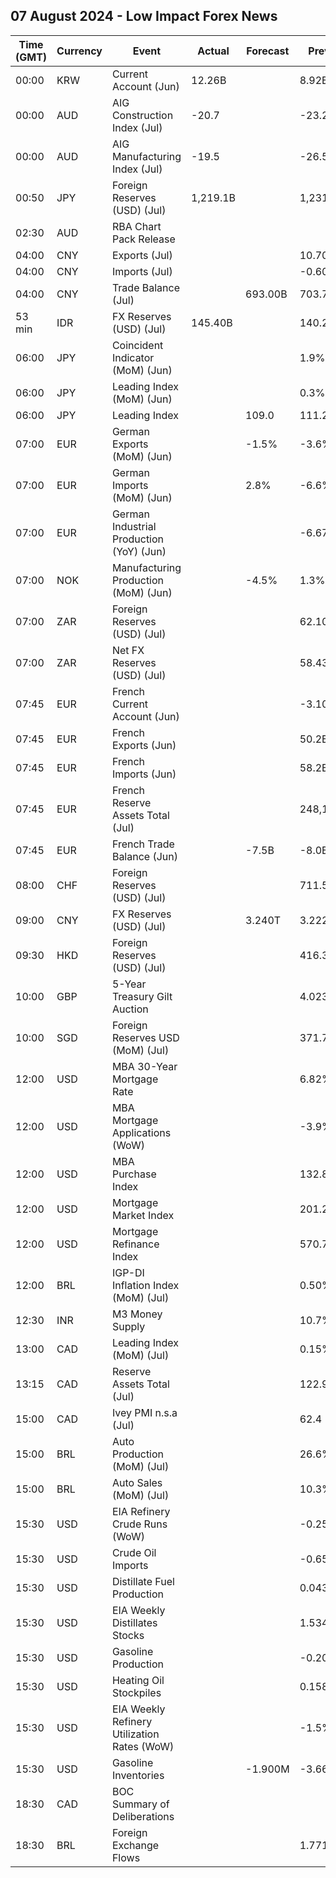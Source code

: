 ## 07 August 2024 - Low Impact Forex News

| Time (GMT) | Currency | Event | Actual | Forecast | Previous |
|------|----------|-------|--------|----------|----------|
| 00:00 | KRW | Current Account (Jun) | 12.26B |  | 8.92B |
| 00:00 | AUD | AIG Construction Index (Jul) | -20.7 |  | -23.2 |
| 00:00 | AUD | AIG Manufacturing Index (Jul) | -19.5 |  | -26.5 |
| 00:50 | JPY | Foreign Reserves (USD) (Jul) | 1,219.1B |  | 1,231.5B |
| 02:30 | AUD | RBA Chart Pack Release |  |  |  |
| 04:00 | CNY | Exports (Jul) |  |  | 10.70M |
| 04:00 | CNY | Imports (Jul) |  |  | -0.60M |
| 04:00 | CNY | Trade Balance (Jul) |  | 693.00B | 703.73B |
| 53 min | IDR | FX Reserves (USD) (Jul) | 145.40B |  | 140.20B |
| 06:00 | JPY | Coincident Indicator (MoM) (Jun) |  |  | 1.9% |
| 06:00 | JPY | Leading Index (MoM) (Jun) |  |  | 0.3% |
| 06:00 | JPY | Leading Index |  | 109.0 | 111.2 |
| 07:00 | EUR | German Exports (MoM) (Jun) |  | -1.5% | -3.6% |
| 07:00 | EUR | German Imports (MoM) (Jun) |  | 2.8% | -6.6% |
| 07:00 | EUR | German Industrial Production (YoY) (Jun) |  |  | -6.67% |
| 07:00 | NOK | Manufacturing Production (MoM) (Jun) |  | -4.5% | 1.3% |
| 07:00 | ZAR | Foreign Reserves (USD) (Jul) |  |  | 62.10B |
| 07:00 | ZAR | Net FX Reserves (USD) (Jul) |  |  | 58.437B |
| 07:45 | EUR | French Current Account (Jun) |  |  | -3.10B |
| 07:45 | EUR | French Exports (Jun) |  |  | 50.2B |
| 07:45 | EUR | French Imports (Jun) |  |  | 58.2B |
| 07:45 | EUR | French Reserve Assets Total (Jul) |  |  | 248,106.0M |
| 07:45 | EUR | French Trade Balance (Jun) |  | -7.5B | -8.0B |
| 08:00 | CHF | Foreign Reserves (USD) (Jul) |  |  | 711.5B |
| 09:00 | CNY | FX Reserves (USD) (Jul) |  | 3.240T | 3.222T |
| 09:30 | HKD | Foreign Reserves (USD) (Jul) |  |  | 416.30B |
| 10:00 | GBP | 5-Year Treasury Gilt Auction |  |  | 4.023% |
| 10:00 | SGD | Foreign Reserves USD (MoM) (Jul) |  |  | 371.7B |
| 12:00 | USD | MBA 30-Year Mortgage Rate |  |  | 6.82% |
| 12:00 | USD | MBA Mortgage Applications (WoW) |  |  | -3.9% |
| 12:00 | USD | MBA Purchase Index |  |  | 132.8 |
| 12:00 | USD | Mortgage Market Index |  |  | 201.2 |
| 12:00 | USD | Mortgage Refinance Index |  |  | 570.7 |
| 12:00 | BRL | IGP-DI Inflation Index (MoM) (Jul) |  |  | 0.50% |
| 12:30 | INR | M3 Money Supply |  |  | 10.7% |
| 13:00 | CAD | Leading Index (MoM) (Jul) |  |  | 0.15% |
| 13:15 | CAD | Reserve Assets Total (Jul) |  |  | 122.9B |
| 15:00 | CAD | Ivey PMI n.s.a (Jul) |  |  | 62.4 |
| 15:00 | BRL | Auto Production (MoM) (Jul) |  |  | 26.6% |
| 15:00 | BRL | Auto Sales (MoM) (Jul) |  |  | 10.3% |
| 15:30 | USD | EIA Refinery Crude Runs (WoW) |  |  | -0.257M |
| 15:30 | USD | Crude Oil Imports |  |  | -0.651M |
| 15:30 | USD | Distillate Fuel Production |  |  | 0.043M |
| 15:30 | USD | EIA Weekly Distillates Stocks |  |  | 1.534M |
| 15:30 | USD | Gasoline Production |  |  | -0.205M |
| 15:30 | USD | Heating Oil Stockpiles |  |  | 0.158M |
| 15:30 | USD | EIA Weekly Refinery Utilization Rates (WoW) |  |  | -1.5% |
| 15:30 | USD | Gasoline Inventories |  | -1.900M | -3.665M |
| 18:30 | CAD | BOC Summary of Deliberations |  |  |  |
| 18:30 | BRL | Foreign Exchange Flows |  |  | 1.771B |
